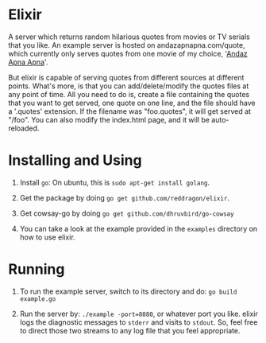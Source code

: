 Elixir
======

A server which returns random hilarious quotes from movies or TV serials that you like. An example server is hosted on 
andazapnapna.com/quote, which currently only serves quotes from one movie of my choice, 
'<a href="http://en.wikipedia.org/wiki/Andaz_Apna_Apna" target="_blank">Andaz Apna Apna</a>'. 

But elixir is capable of serving quotes from different sources at different points. What's more, is that you can 
add/delete/modify the quotes files at any point of time. All you need to do is, create a file containing the quotes that 
you want to get served, one quote on one line, and the file should have a '.quotes' extension. If the filename was 
"foo.quotes", it will get served at "/foo". You can also modify the index.html page, and it will be auto-reloaded.

Installing and Using
====================

1. Install ```go```: On ubuntu, this is ```sudo apt-get install golang```.

2. Get the package by doing ```go get github.com/reddragon/elixir```.

3. Get cowsay-go by doing ```go get github.com/dhruvbird/go-cowsay```

4. You can take a look at the example provided in the ```examples``` directory on how to use elixir. 


Running
=======

1. To run the example server, switch to its directory and do: ```go build example.go```

2. Run the server by: ```./example -port=8080```, or whatever port you like. elixir logs the diagnostic messages to 
```stderr``` and visits to ```stdout```. So, feel free to direct those two streams to any log file that you feel 
appropriate.

